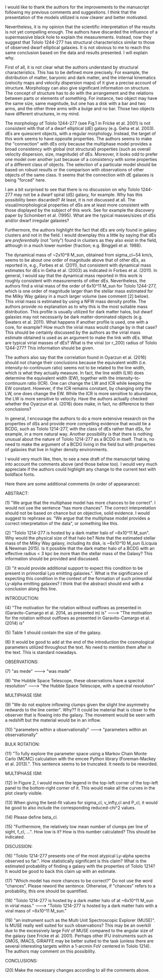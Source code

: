 I would like to thank the authors for the improvements to the
manuscript following my previous comments and suggestions. I think
that the presentation of the models utilized is now clearer and better
motivated.

Nevertheless, it is my opinion that the scientific interpretation of
the results is not yet compelling enough. The authors have discarded
the influence of a supermassive black hole to explain the
measurements. Instead, now they suggest that Tololo 1244-277 has
structural characteristics similar to those of observed dwarf
elliptical galaxies. It is not obvious to me to reach this same conclusion based on the data and results presented. I will explain why.

First of all, it is not clear what the authors understand by
structural characteristics. This has to be defined more precisely. For
example, the distribution of matter, baryonic and dark matter, and the
internal kinematics (velocity maps and velocity dispersion maps) of it
give a precise account of structure. Morphology can also give
significant information on structure. The concept of structure has to
do with the arrangement and the relations between parts or elements of
something. For instance, two object may have the same size, same
magnitude, but one has a disk with a bar and two arms, and the other
three arms with a bulge and no bar. Those two objects
have different structures, in my mind.

The morphology of Tololo 1244-277 (see Fig.1 in Fricke et al. 2001) is
not consistent with that of a dwarf elliptical (dE) galaxy (e.g. Geha
et al. 2003). dEs are quiescent objects, with a regular
morphology. Instead, the target of this work seems to have opposite
properties. The authors seems to make the "connection" with dEs only
because the multiphase model provides a broad consistency with global
(not structural) properties (such as overall velocity dispersion, size, magnitude) of dEs. Moreover, it looks odd to prefer one model over another just because of a consistency with some properties of a
different class of objects. The selection of a particular model should
be based on robust results or the comparison with observations of
other objects of the same class. It seems that the connection with dE
galaxies is being "forced" here.

I am a bit surprised to see that there is no discussion on why Tololo
1244-277 may not be a dwarf spiral (dS) galaxy, for example. Why has
this possibility been discarded? At least, it is not discussed at all. The visual/morphological properties of dSs are at least more consistent with those displayed by the subject of this work. See for example the discovery paper by Schombert et al. (1995). What are the typical masses/sizes of dSs and/or dwarf irregular galaxies?

Furthermore, the authors highlight the fact that dEs are only found in
galaxy clusters and not in the field. I would downplay this a little
by saying that dEs are *preferentially* (not "only") found in clusters
as they also exist in the field, although in a much lower number
(fraction; e.g. Binggeli et al. 1988).

The dynamical mass of ~2x10^9 M_sun, obtained from sigma_cl~54 km/s,
seems to be about one order of magnitude above that of other dEs, as
reported in, e.g., Forbes et al. (2011), but consistent with dynamical
mass estimates for dEs in Geha et al. (2003) as indicated in Forbes et
al. (2011). In general, I would say that the dynamical mass reported
in this work is roughly consistent with measurements of other
dEs. Nevertheless, the authors find a virial mass of the order of
6x10^11 M_sun for Tololo 1244-277, which is one order of magnitude
larger than the stellar mass estimated for the Milky Way galaxy in a
much larger volume (see comment [2] below). This virial mass is
estimated by using a NFW mass density profile. The authors provide no
explanation as to why this is the most suitable mass
distribution. This profile is usually utilized for dark matter halos,
but dwarf galaxies may not necessarily be dark matter-dominated
objects (e.g. Swaters et al. 2011). What happens if another profile is
used, one with a core, for example? How much the virial mass would
change by in that case? This should be certainly discussed by the
authors as the virial mass estimate obtained is used as an argument to
make the link with dEs. What are typical virial masses of dEs? What is
the virial (or r_200) radius of Tololo 1244-277? This information should be given.

The authors also say that the correlation found in Oyarzun et al. (2016) should not change their conclusions because the equivalent width (i.e. intensity-to-continuum ratio) seems not to be related to the line width, which is what they actually measure. In fact, the line
width (LW) does determine the equivalent width (EW), together with the
intensity-to-continuum ratio (ICR). One can change the LW and ICR
while keeping the EW constant. However, if the ICR remains constant,
by changing only the LW, one does change the EW. While the ICR is more
sensitive to abundance, the LW is more sensitive to velocity. Have the
authors actually checked whether the Oyarzun et al. (2016) does make,
in fact, no difference to their conclusions?

In general, I encourage the authors to do a more extensive research on
the properties of dSs and provide more compelling evidence that would
tie a BCDG, such as Tololo 1214-277, with the class of dEs rather than
dSs, for example, in a more natural way. Another possibility is that
there is nothing unusual about the nature of Tololo 1214-277 as a
BCDG in itself. That is, no need to make the argument of a BCDG living in the field but with properties of galaxies that live in higher density environments.

I would very much like, then, to see a new draft of the manuscript
taking into account the comments above (and those below too). I would
very much appreciate if the authors could highlight any change to the
current text with boldface fonts.

Here there are some additional comments (in order of appearance):

ABSTRACT:

(1) "We argue that the multiphase model has more chances to be
correct". I would not use the sentence "has more chances". The correct
interpretation should not be based on chance but on objective, solid
evidence. I would suggest to rephrase as: "We argue that the
multiphase model provides a correct interpretation of the data", or
something like this.

(2) "Tololo 1214-277 is hosted by a dark matter halo of ~6x10^11
M_sun". Why would the physical size of that halo be? Note that the
estimated stellar mass of the Milky Way galaxy, including its disk, is
~6x10^10 M_sun (Licquia & Newman 2015). Is it possible that the dark
matter halo of a BCDG with an effective radius < 3 kpc be more than the stellar mass of the Galaxy? This information should be provided and discussed.

(3) "it would provide additional support to expect this condition to
be present in primordial Lyα emitting galaxies.". What is the
significance of expecting this condition in the context of the
formation of such primordial Ly-alpha emitting galaxies? I think that
the abstract should end with a conclusion along this line.

INTRODUCTION:

(4) "The motivation for the rotation without outflows as presented in
(Garavito-Camargo et al. 2014, as presented in) is" ---> "The
motivation for the rotation without outflows as presented in
Garavito-Camargo et al. (2014) is"

(5) Table 1 should contain the size of the galaxy.

(6) It would be good to add at the end of the introduction the
cosmological parameters utilized throughout the text. No need to
mention them after in the text. This is standard nowadays.

OBSERVATIONS:

(7) "as mede" ---> "was made"

(8) "the Hubble Space Telescope, these observations have a spectral
resolution" ---> "the Hubble Space Telescope, with a spectral
resolution"

MULTIPHASE ISM:

(9) "We do not explore inflowing clumps given the slight line
asymmetry redwards to the line center". Why?? It could be material
that is closer to the observer that is flowing into the galaxy. The
movement would be seen with a redshift but the material would be in an inflow.

(10) "parameters within a observationally" ---> "parameters within an
observationally"

BULK ROTATION:

(11) "To fully explore the parameter space using a Markov Chain Monte
Carlo (MCMC) calculation with the emcee Python library (Foreman-Mackey
et al. 2013).". This sentence seems to be truncated. It needs to be
reworded.

MULTIPHASE ISM:

(12) In Figure 2, I would move the legend in the top-left corner of
the top-left panel to the bottom-right corner of it. This would make
all the curves in the plot clearly visible.

(13) When giving the best-fit values for sigma_cl, v_infty,cl and
P_cl, it would be good to also include the corresponding reduced-chi^2
values.

(14) Please define beta_cl.

(15) "Furthermore, the relatively low mean number of clumps per line
of sight, f_cl, ...". How low is it? How is this number calculated?
This should be indicated.

DISCUSSION:

(16) "Tololo 1214-277 presents one of the most atypical Ly-alpha
spectra observed so far.". How statistically significant is this
claim? What is the estimated probability of finding a galaxy with the
properties of Tololo 1214? It would be good to back this claim up with
an estimate.

(17) "Which model has more chances to be correct?" Do not use the word
"chances". Please reword the sentence. Otherwise, if "chances" refers
to a probability, this one should be quantified.

(18) "Tololo 1214-277 is hosted by a dark matter halo of at ~6x10^11
M_sun in virial mass." ---> "Tololo 1214-277 is hosted by a dark
matter halo with a viral mass of ~6x10^11 M_sun."

(19) "an instrument such as the Multi Unit Spectroscopic Explorer
(MUSE)". Is MUSE really well suited for such observations? This may be
an overkill due to the excessively large FoV of MUSE compared to the
angular size of the galaxy (see Fricke et al. 2001). Perhaps other IFU
instruments such as GMOS, IMACS, GIRAFFE may be better suited to the
task (unless there are several interesting targets within a 1-arcmin FoV centered in Tololo 1214). The authors may comment on this possibility.

CONCLUSIONS:

(20) Make the necessary changes according to all the comments above.
